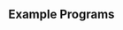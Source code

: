 <div class="section">

<div class="titlepage">

<div>

<div>

<span id="example_programs"></span>Example Programs
----------------------------------------------------

</div>

</div>

</div>

</div>
